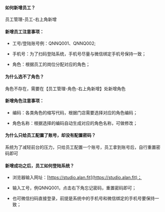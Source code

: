 #### 如何新增员工？

员工管理-员工-右上角新增

#### 新增员工注意事项：

- 工号/登陆账号例：QNNQ001、QNNQ002;

- 手机号：为了扫码登陆系统，手机号尽量与微信绑定手机号保持一致；

- 角色：根据员工的岗位分配对应的角色；


#### 为什么选不了角色？

角色不存在，需要在【员工管理-角色-右上角新增】处新增角色

#### 新增角色注意事项：

- 编码：各类角色的缩写代码，根据门店需要选择对应的角色编码；

- 角色名称：根据选择的编码自动生成对应的角色名称，可做修改；


#### 为什么只给员工配置了账号，却没有配置密码？

系统为了减轻前台的压力，只给员工配置一个账号，员工拿到账号后，自行重置密码即可

#### 新增成功之后，员工如何登陆系统？

- 浏览器输入网址：[https://studio.alan.fit](https://studio.alan.fit)；

- 输入工号，例QNNQ001，点击右下角忘记密码，重置密码即可；

- 也可微信扫码直接登录，前提是系统中的手机号和微信绑定的手机号要保持一致；